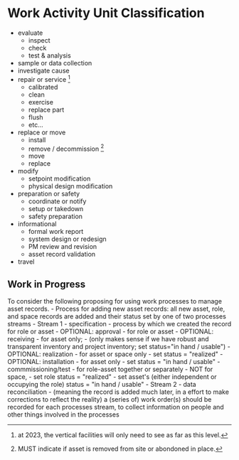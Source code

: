 # Work Activity Unit Classification

* evaluate
    * inspect
    * check
    * test & analysis
* sample or data collection
* investigate cause
* repair or service [^1]
    * calibrated
    * clean
    * exercise
    * replace part
    * flush
    * etc...
* replace or move
    * install
    * remove / decommission [^2]
    * move
    * replace
* modify
    * setpoint modification
    * physical design modification
* preparation or safety
    * coordinate or notify
    * setup or takedown
    * safety preparation
* informational
    * formal work report
    * system design or redesign
    * PM review and revision
    * asset record validation
* travel

[^1]: at 2023, the vertical facilities will only need to see as far as this level.
[^2]: MUST indicate if asset is removed from site or abondoned in place.

## Work in Progress
To consider the following proposing for using work processes to manage asset records. 
    - Process for adding new asset records: all new asset, role, and space records are added and their status set by one of two processes streams
        - Stream 1 
          - specification 
            - process by which we created the record for role or asset
          - OPTIONAL: approval 
            - for role or asset
          - OPTIONAL: receiving 
            - for asset only; 
            - (only makes sense if we have robust and transparent inventory and project inventory; set status="in hand / usable")
          - OPTIONAL: realization 
            - for asset or space only
            - set status = "realized"
          - OPTIONAL: installation 
            - for asset only 
            - set status = "in hand / usable"
          - commmissioning/test
            - for role-asset together or separately
            - NOT for space, 
            - set role status = "realized"
            - set asset's (either independent or occupying the role) status = "in hand / usable" 
        - Stream 2
          - data reconciliation 
            - (meaning the record is added much later, in a effort to make corrections to reflect the reality)
      a (series of) work order(s) should be recorded for each processes stream, to collect information on people and other things involved in the processes
